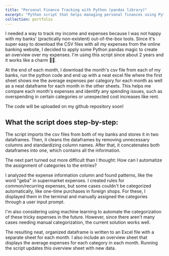 ```yaml
---
title: "Personal Finance Tracking with Python (pandas library)"
excerpt: "Python script that helps managing personal finances using Python's pandas library and Excel. Creates a handy overview over average expenses per category. "
collection: portfolio
---
```


I needed a way to track my income and expenses because I was not happy with my banks' (practically non-existent) out-of-the-box tools. Since it's super easy to download the CSV files with all my expenses from the online banking website, I 
decided to apply some Python pandas magic to create an overview over my expenses. I'm using this script since about 2 years and it works like a charm 💪🏻. 

At the end of each month, I download the month's csv file from each of my banks, run the python code and end up with a neat excel file where the first sheet shows me the average expenses per category for each month as well as a neat dataframe for each month in the other sheets. This helps me compare each month's expenses and identify any spending issues, such as overspending in certain categories or unexpected cost increases like rent.

The code will be uploaded on my github repository soon!

## What the script does step-by-step:
The script imports the csv files from both of my banks and stores it in two dataframes. Then, it cleans the dataframes by removing unnecessary columns and standardizing column names. After that, it concatenates both dataframes into one, which contains all the information.

The next part turned out more difficult than I thought: How can I automatize the assignment of categories to the entries? 

I analyzed the expense information column and found patterns, like the word "geba" in supermarket expenses. I created rules for common/recurring expenses, but some cases couldn't be categorized automatically, like one-time purchases in foreign shops. For these, I displayed them in the terminal and manually assigned the categories through a user input prompt.

I'm also considering using machine learning to automate the categorization of these tricky expenses in the future. However, since there aren't many cases needing manual categorization, the current solution works well.

The resulting neat, organized dataframe is written to an Excel file with a separate sheet for each month. I also include an overview sheet that displays the average expenses for each category in each month. Running the script updates this overview sheet with new data.

